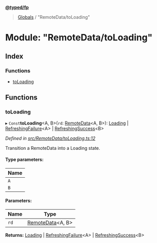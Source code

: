 **[@typed/fp](../README.md)**

> [Globals](../globals.md) / "RemoteData/toLoading"

# Module: "RemoteData/toLoading"

## Index

### Functions

* [toLoading](_remotedata_toloading_.md#toloading)

## Functions

### toLoading

▸ `Const`**toLoading**\<A, B>(`rd`: [RemoteData](_remotedata_remotedata_.md#remotedata)\<A, B>): [Loading](../enums/_remotedata_enums_.remotedatastatus.md#loading) \| [RefreshingFailure](_remotedata_refreshingfailure_.refreshingfailure.md)\<A> \| [RefreshingSuccess](_remotedata_refreshingsuccess_.refreshingsuccess.md)\<B>

*Defined in [src/RemoteData/toLoading.ts:12](https://github.com/TylorS/typed-fp/blob/6ccb290/src/RemoteData/toLoading.ts#L12)*

Transition a RemoteData into a Loading state.

#### Type parameters:

Name |
------ |
`A` |
`B` |

#### Parameters:

Name | Type |
------ | ------ |
`rd` | [RemoteData](_remotedata_remotedata_.md#remotedata)\<A, B> |

**Returns:** [Loading](../enums/_remotedata_enums_.remotedatastatus.md#loading) \| [RefreshingFailure](_remotedata_refreshingfailure_.refreshingfailure.md)\<A> \| [RefreshingSuccess](_remotedata_refreshingsuccess_.refreshingsuccess.md)\<B>
